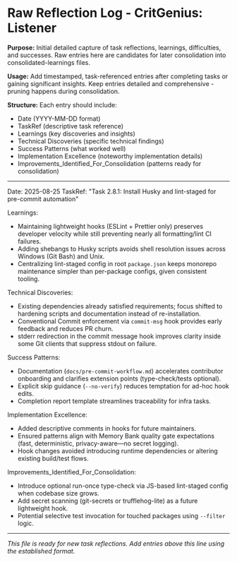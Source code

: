 # Raw Reflection Log - CritGenius: Listener

**Purpose:** Initial detailed capture of task reflections, learnings, difficulties, and successes. Raw entries here are candidates for later consolidation into consolidated-learnings files.

**Usage:** Add timestamped, task-referenced entries after completing tasks or gaining significant insights. Keep entries detailed and comprehensive - pruning happens during consolidation.

**Structure:** Each entry should include:
- Date (YYYY-MM-DD format)
- TaskRef (descriptive task reference)
- Learnings (key discoveries and insights)
- Technical Discoveries (specific technical findings)
- Success Patterns (what worked well)
- Implementation Excellence (noteworthy implementation details)
- Improvements_Identified_For_Consolidation (patterns ready for consolidation)

---

Date: 2025-08-25
TaskRef: "Task 2.8.1: Install Husky and lint-staged for pre-commit automation"

Learnings:
- Maintaining lightweight hooks (ESLint + Prettier only) preserves developer velocity while still preventing nearly all formatting/lint CI failures.
- Adding shebangs to Husky scripts avoids shell resolution issues across Windows (Git Bash) and Unix.
- Centralizing lint-staged config in root `package.json` keeps monorepo maintenance simpler than per-package configs, given consistent tooling.

Technical Discoveries:
- Existing dependencies already satisfied requirements; focus shifted to hardening scripts and documentation instead of re-installation.
- Conventional Commit enforcement via `commit-msg` hook provides early feedback and reduces PR churn.
- stderr redirection in the commit message hook improves clarity inside some Git clients that suppress stdout on failure.

Success Patterns:
- Documentation (`docs/pre-commit-workflow.md`) accelerates contributor onboarding and clarifies extension points (type-check/tests optional).
- Explicit skip guidance (`--no-verify`) reduces temptation for ad-hoc hook edits.
- Completion report template streamlines traceability for infra tasks.

Implementation Excellence:
- Added descriptive comments in hooks for future maintainers.
- Ensured patterns align with Memory Bank quality gate expectations (fast, deterministic, privacy-aware—no secret logging).
- Hook changes avoided introducing runtime dependencies or altering existing build/test flows.

Improvements_Identified_For_Consolidation:
- Introduce optional run-once type-check via JS-based lint-staged config when codebase size grows.
- Add secret scanning (git-secrets or trufflehog-lite) as a future lightweight hook.
- Potential selective test invocation for touched packages using `--filter` logic.

---

*This file is ready for new task reflections. Add entries above this line using the established format.*
